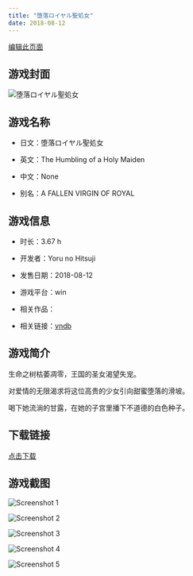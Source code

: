 ```yaml
---
title: "堕落ロイヤル聖処女"
date: 2018-08-12
---
```

[编辑此页面](https://github.com/ACG-3/ADV3-source/blob/main/source/_posts/games/%E5%A0%95%E8%90%BD%E3%83%AD%E3%82%A4%E3%83%A4%E3%83%AB%E8%81%96%E5%87%A6%E5%A5%B3.md)

## 游戏封面

![堕落ロイヤル聖処女](https%3A//pan.timero.xyz/onedrive/img_lib_001/%E5%A0%95%E8%90%BD%E3%83%AD%E3%82%A4%E3%83%A4%E3%83%AB%E8%81%96%E5%87%A6%E5%A5%B3_cover.avif)


## 游戏名称

- 日文：堕落ロイヤル聖処女
- 英文：The Humbling of a Holy Maiden
- 中文：None

- 别名：A FALLEN VIRGIN OF ROYAL


## 游戏信息

- 时长：3.67 h
- 开发者：Yoru no Hitsuji
- 发售日期：2018-08-12
- 游戏平台：win
- 相关作品：

- 相关链接：[vndb](https://vndb.org/v24202)


## 游戏简介

生命之树枯萎凋零，王国的圣女渴望失宠。

对爱情的无限渴求将这位高贵的少女引向甜蜜堕落的滑坡。

喝下她流淌的甘露，在她的子宫里播下不道德的白色种子。




## 下载链接

[点击下载](https://pan.timero.xyz/onedrive/adv_lib_001/%E5%A0%95%E8%90%BD%E3%83%AD%E3%82%A4%E3%83%A4%E3%83%AB%E8%81%96%E5%87%A6%E5%A5%B3)


## 游戏截图


![Screenshot 1](https%3A//pan.timero.xyz/onedrive/img_lib_001/%E5%A0%95%E8%90%BD%E3%83%AD%E3%82%A4%E3%83%A4%E3%83%AB%E8%81%96%E5%87%A6%E5%A5%B3_Screenshot_1.avif)

![Screenshot 2](https%3A//pan.timero.xyz/onedrive/img_lib_001/%E5%A0%95%E8%90%BD%E3%83%AD%E3%82%A4%E3%83%A4%E3%83%AB%E8%81%96%E5%87%A6%E5%A5%B3_Screenshot_2.avif)

![Screenshot 3](https%3A//pan.timero.xyz/onedrive/img_lib_001/%E5%A0%95%E8%90%BD%E3%83%AD%E3%82%A4%E3%83%A4%E3%83%AB%E8%81%96%E5%87%A6%E5%A5%B3_Screenshot_3.avif)

![Screenshot 4](https%3A//pan.timero.xyz/onedrive/img_lib_001/%E5%A0%95%E8%90%BD%E3%83%AD%E3%82%A4%E3%83%A4%E3%83%AB%E8%81%96%E5%87%A6%E5%A5%B3_Screenshot_4.avif)

![Screenshot 5](https%3A//pan.timero.xyz/onedrive/img_lib_001/%E5%A0%95%E8%90%BD%E3%83%AD%E3%82%A4%E3%83%A4%E3%83%AB%E8%81%96%E5%87%A6%E5%A5%B3_Screenshot_5.avif)

